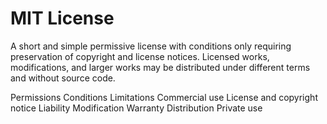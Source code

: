 MIT License
===========

A short and simple permissive license with conditions only requiring
preservation of copyright and license notices. Licensed works, modifications,
and larger works may be distributed under different terms and without source
code.

Permissions           Conditions                               Limitations
Commercial use        License and copyright notice             Liability
Modification                                                   Warranty
Distribution
Private use
